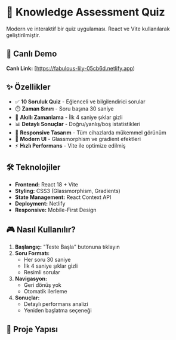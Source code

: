# 🧠 Knowledge Assessment Quiz

Modern ve interaktif bir quiz uygulaması. React ve Vite kullanılarak geliştirilmiştir.

## 🚀 Canlı Demo


**Canlı Link:** [https://fabulous-lily-05cb6d.netlify.app)

## ✨ Özellikler

- ✅ **10 Soruluk Quiz** - Eğlenceli ve bilgilendirici sorular
- ⏱️ **Zaman Sınırı** - Soru başına 30 saniye
- 🎯 **Akıllı Zamanlama** - İlk 4 saniye şıklar gizli
- 📊 **Detaylı Sonuçlar** - Doğru/yanlış/boş istatistikleri
- 📱 **Responsive Tasarım** - Tüm cihazlarda mükemmel görünüm
- 🎨 **Modern UI** - Glassmorphism ve gradient efektleri
- ⚡ **Hızlı Performans** - Vite ile optimize edilmiş

## 🛠️ Teknolojiler

- **Frontend:** React 18 + Vite
- **Styling:** CSS3 (Glassmorphism, Gradients)
- **State Management:** React Context API
- **Deployment:** Netlify
- **Responsive:** Mobile-First Design

## 🎮 Nasıl Kullanılır?

1. **Başlangıç:** "Teste Başla" butonuna tıklayın
2. **Soru Formatı:** 
   - Her soru 30 saniye
   - İlk 4 saniye şıklar gizli
   - Resimli sorular
3. **Navigasyon:**
   - Geri dönüş yok
   - Otomatik ilerleme
4. **Sonuçlar:**
   - Detaylı performans analizi
   - Yeniden başlatma seçeneği

## 📁 Proje Yapısı
